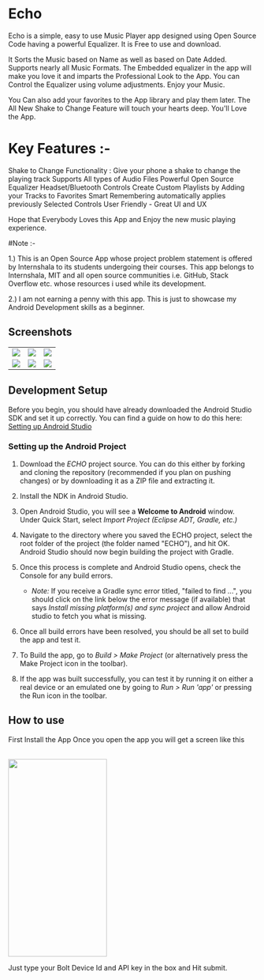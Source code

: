 # Echo
Echo is a simple, easy to use Music Player app designed using Open Source Code having a powerful Equalizer. It is Free to use and download.

It Sorts the Music based on Name as well as based on Date Added. Supports nearly all Music Formats. The Embedded equalizer in the app will make you love it and imparts the Professional Look to the App. You can Control the Equalizer using volume adjustments. Enjoy your Music.

You Can also add your favorites to the App library and play them later. The All New Shake to Change Feature will touch your hearts deep. You'll Love the App.

# Key Features :-
Shake to Change Functionality : Give your phone a shake to change the playing track
Supports All types of Audio Files
Powerful Open Source Equalizer
Headset/Bluetooth Controls
Create Custom Playlists by Adding your Tracks to Favorites
Smart Remembering automatically applies previously Selected Controls
User Friendly - Great UI and UX

Hope that Everybody Loves this App and Enjoy the new music playing experience.

#Note :-

1.) This is an Open Source App whose project problem statement is offered by Internshala to its students undergoing their courses. This app belongs to Internshala, MIT and all open source communities i.e. GitHub, Stack Overflow etc. whose resources i used while its development.

2.) I am not earning a penny with this app. This is just to showcase my Android Development skills as a beginner.

## Screenshots
<table>
    <tr>
     <td><img src="/Screenshots/Screenshot_2018-11-25-11-33-39-677_com.medeveloper.ayaz.boltconnect.png"></td>
     <td><img src="/Screenshots/Screenshot_2018-11-25-11-35-17-971_com.medeveloper.ayaz.boltconnect.png"></td>
     <td><img src="/Screenshots/Screenshot_2018-11-25-11-35-27-854_com.medeveloper.ayaz.boltconnect.png"></td>
    </tr>
     <tr> 
      <td><img src="/Screenshots/Screenshot_2018-11-25-11-35-40-874_com.medeveloper.ayaz.boltconnect.png"></td>
      <td><img src="/Screenshots/Screenshot_2018-11-25-11-35-48-401_com.medeveloper.ayaz.boltconnect.png"></td>
      <td><img src="/Screenshots/Screenshot_2018-11-25-11-35-52-164_com.medeveloper.ayaz.boltconnect.png"></td>
      </tr>
  </table>
  
## Development Setup

Before you begin, you should have already downloaded the Android Studio SDK and set it up correctly. You can find a guide on how to do this here: [Setting up Android Studio](http://developer.android.com/sdk/installing/index.html?pkg=studio)

### Setting up the Android Project

1. Download the *ECHO* project source. You can do this either by forking and cloning the repository (recommended if you plan on pushing changes) or by downloading it as a ZIP file and extracting it.

2. Install the NDK in Android Studio.

3. Open Android Studio, you will see a **Welcome to Android** window. Under Quick Start, select *Import Project (Eclipse ADT, Gradle, etc.)*
4. Navigate to the directory where you saved the ECHO project, select the root folder of the project (the folder named "ECHO"), and hit OK. Android Studio should now begin building the project with Gradle.

5. Once this process is complete and Android Studio opens, check the Console for any build errors.

    - *Note:* If you receive a Gradle sync error titled, "failed to find ...", you should click on the link below the error message (if available) that says *Install missing platform(s) and sync project* and allow Android studio to fetch you what is missing.
    
6. Once all build errors have been resolved, you should be all set to build the app and test it.

7. To Build the app, go to *Build > Make Project* (or alternatively press the Make Project icon in the toolbar).

8. If the app was built successfully, you can test it by running it on either a real device or an emulated one by going to *Run > Run 'app'* or pressing the Run icon in the toolbar.

## How to use
First Install the App
Once you open the app you will get a screen like this

<br>
<img width ="200" height ="400" align="center" src="/Screenshot_2018-11-25-11-27-26-754_com.medeveloper.ayaz.boltconnect.png"/><br>

<p>Just type your Bolt Device Id and API key in the box and Hit submit.</p>
